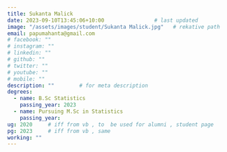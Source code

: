 ```yaml
---
title: Sukanta Malick                    
date: 2023-09-10T13:45:06+10:00                # last updated
image: "/assets/images/student/Sukanta Malick.jpg"   # rekative path 
email: papumahanta@gmail.com
# facebook: ""        
# instagram: ""
# linkedin: ""     
# github: ""              
# twitter: ""
# youtube: ""
# mobile: ""    
description: ""        # for meta description
degrees:
  - name: B.Sc Statistics            
    passing_year: 2023
  - name: Pursuing M.Sc in Statistics
    passing_year:  
ug: 2020     # iff from vb , to  be used for alumni , student page
pg: 2023     # iff from vb , same
working: ""
---
```






